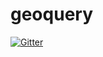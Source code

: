 # geoquery

[![Gitter](https://badges.gitter.im/Join%20Chat.svg)](https://gitter.im/ut-data-maps/geoquery?utm_source=badge&utm_medium=badge&utm_campaign=pr-badge&utm_content=badge)